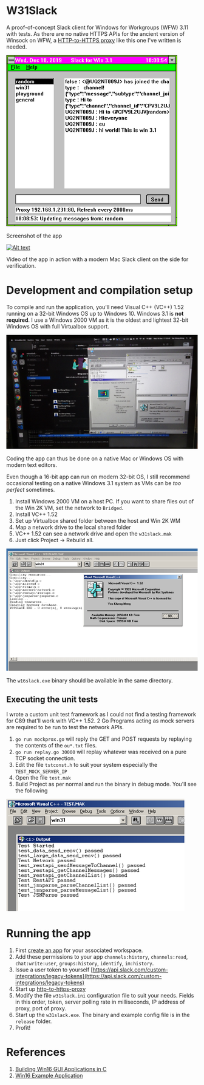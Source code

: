 # W31Slack
A proof-of-concept Slack client for Windows for Workgroups (WFW) 3.11 with tests. As there are no native HTTPS APIs for the ancient version of Winsock on WFW, a [HTTP-to-HTTPS proxy](https://github.com/yeokm1/http-to-https-proxy) like this one I've written is needed.

![Screen](images/wfwslack-shot.png)

Screenshot of the app

[![Alt text](https://img.youtube.com/vi/vuofFUCo2Qc/0.jpg)](https://www.youtube.com/watch?v=vuofFUCo2Qc)

Video of the app in action with a modern Mac Slack client on the side for verification.

# Development and compilation setup

To compile and run the application, you'll need Visual C++ (VC++) 1.52 running on a 32-bit Windows OS up to Windows 10. Windows 3.1 is **not required**. I use a Windows 2000 VM as it is the oldest and lightest 32-bit Windows OS with full Virtualbox support. 

![Screen](images/wfwslack-mac2kvm.jpg)

Coding the app can thus be done on a native Mac or Windows OS with modern text editors.

Even though a 16-bit app can run on modern 32-bit OS, I still recommend occasional testing on a native Windows 3.1 system as VMs can be *too perfect* sometimes.

1. Install Windows 2000 VM on a host PC. If you want to share files out of the Win 2K VM, set the network to `Bridged`.
2. Install VC++ 1.52
3. Set up Virtualbox shared folder between the host and Win 2K WM
4. Map a network drive to the local shared folder
5. VC++ 1.52 can see a network drive and open the `w31slack.mak`
6. Just click Project -> Rebuild all.

![Screen](images/wfwslack-compile.png)

The `w16slack.exe` binary should be available in the same directory.

## Executing the unit tests

I wrote a custom unit test framework as I could not find a testing framework for C89 that'll work with VC++ 1.52. 2 Go Programs acting as mock servers are required to be run to test the network APIs.

1. `go run mockprox.go` will reply the GET and POST requests by replaying the contents of the `ou*.txt` files.
2. `go run replay.go 30000` will replay whatever was received on a pure TCP socket connection. 
3. Edit the file `tstconst.h` to suit your system especially the `TEST_MOCK_SERVER_IP`
4. Open the file `test.mak`
5. Build Project as per normal and run the binary in debug mode. You'll see the following

![Screen](images/wfwslack-test.png)

# Running the app

1. First [create an app](https://api.slack.com/apps/new) for your associated workspace.
2. Add these permissions to your app `channels:history`, `channels:read`, `chat:write:user`, `groups:history`, `identify`, `im:history`.
3. Issue a user token to yourself [https://api.slack.com/custom-integrations/legacy-tokens](https://api.slack.com/custom-integrations/legacy-tokens)
4. Start up [http-to-https-proxy](https://github.com/yeokm1/http-to-https-proxy)
4. Modify the file `w31slack.ini` configuration file to suit your needs. Fields in this order, token, server polling rate in milliseconds, IP address of proxy, port of proxy.
5. Start up the `w31slack.exe`. The binary and example config file is in the `release` folder.
6. Profit!

# References
1. [Building Win16 GUI Applications in C](http://www.transmissionzero.co.uk/computing/win16-apps-in-c/)
2. [Win16 Example Application](https://github.com/TransmissionZero/Win16-Example-Application)